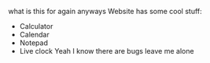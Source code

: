 what is this for again
anyways
Website has some cool stuff:
- Calculator
- Calendar
- Notepad
- Live clock
Yeah I know there are bugs leave me alone 
